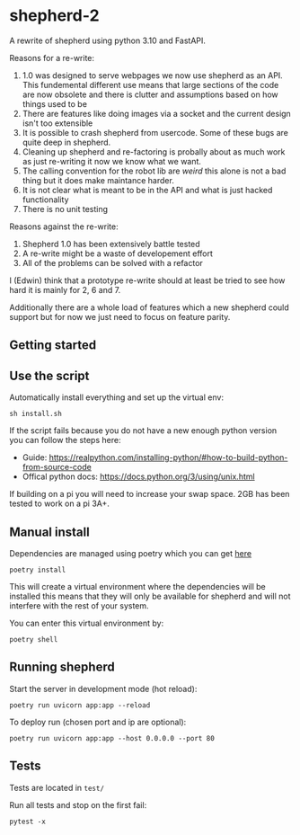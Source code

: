 # shepherd-2

A rewrite of shepherd using python 3.10 and FastAPI.

Reasons for a re-write:
 1. 1.0 was designed to serve webpages we now use shepherd as an API. This fundemental different use means that large sections of the code are now obsolete and there is clutter and assumptions based on how things used to be
 2. There are features like doing images via a socket and the current design isn't too extensible
 3. It is possible to crash shepherd from usercode. Some of these bugs are quite deep in shepherd.
 5. Cleaning up shepherd and re-factoring is probally about as much work as just re-writing it now we know what we want.
 6. The calling convention for the robot lib are *weird* this alone is not a bad thing but it does make maintance harder.
 7. It is not clear what is meant to be in the API and what is just hacked functionality
 8. There is no unit testing

Reasons against the re-write:
 1. Shepherd 1.0 has been extensively battle tested
 2. A re-write might be a waste of developement effort
 3. All of the problems can be solved with a refactor

I (Edwin) think that a prototype re-write should at least be tried to see how hard it is mainly for 2, 6 and 7.

Additionally there are a whole load of features which a new shepherd could support but for now we just need to focus on feature parity.

## Getting started

## Use the script

Automatically install everything and set up the virtual env:

```
sh install.sh
```

If the script fails because you do not have a new enough python version you can
follow the steps here:
 - Guide: https://realpython.com/installing-python/#how-to-build-python-from-source-code
 - Offical python docs: https://docs.python.org/3/using/unix.html

If building on a pi you will need to increase your swap space. 2GB has been
tested to work on a pi 3A+.

## Manual install

Dependencies are managed using poetry which you can get
[here](https://python-poetry.org/docs/master/#installing-with-the-official-installer)

```
poetry install
```

This will create a virtual environment where the dependencies will be installed
this means that they will only be available for shepherd and will not interfere
with the rest of your system.

You can enter this virtual environment by:

```
poetry shell
```

## Running shepherd

Start the server in development mode (hot reload):
```
poetry run uvicorn app:app --reload
```

To deploy run (chosen port and ip are optional):
```
poetry run uvicorn app:app --host 0.0.0.0 --port 80
```

## Tests

Tests are located in `test/`

Run all tests and stop on the first fail:
```
pytest -x
```
